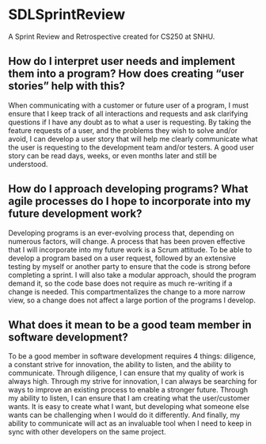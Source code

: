 # SDLSprintReview
A Sprint Review and Retrospective created for CS250 at SNHU.

## How do I interpret user needs and implement them into a program? How does creating “user stories” help with this?
When communicating with a customer or future user of a program, I must ensure that I keep track of all interactions and requests and ask clarifying questions if I have any doubt as to what a user is requesting. By taking the feature requests of a user, and the problems they wish to solve and/or avoid, I can develop a user story that will help me clearly communicate what the user is requesting to the development team and/or testers. A good user story can be read days, weeks, or even months later and still be understood.

## How do I approach developing programs? What agile processes do I hope to incorporate into my future development work?
Developing programs is an ever-evolving process that, depending on numerous factors, will change. A process that has been proven effective that I will incorporate into my future work is a Scrum attitude. To be able to develop a program based on a user request, followed by an extensive testing by myself or another party to ensure that the code is strong before completing a sprint. I will also take a modular approach, should the program demand it, so the code base does not require as much re-writing if a change is needed. This compartmentalizes the change to a more narrow view, so a change does not affect a large portion of the programs I develop.

## What does it mean to be a good team member in software development?
To be a good member in software development requires 4 things: diligence, a constant strive for innovation, the ability to listen, and the ability to communicate. Through diligence, I can ensure that my quality of work is always high. Through my strive for innovation, I can always be searching for ways to improve an existing process to enable a stronger future. Through my ability to listen, I can ensure that I am creating what the user/customer wants. It is easy to create what I want, but developing what someone else wants can be challenging when I would do it differently. And finally, my ability to communicate will act as an invaluable tool when I need to keep in sync with other developers on the same project.
